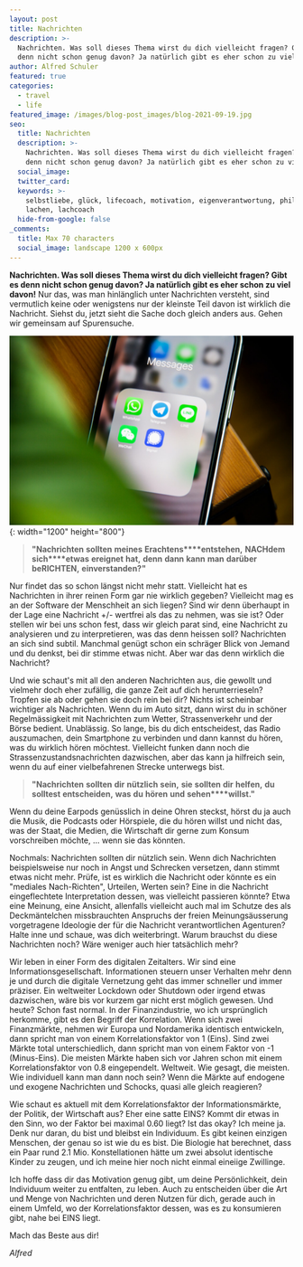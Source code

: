 ```yaml
---
layout: post
title: Nachrichten
description: >-
  Nachrichten. Was soll dieses Thema wirst du dich vielleicht fragen? Gibt es
  denn nicht schon genug davon? Ja natürlich gibt es eher schon zu viel davon!
author: Alfred Schuler
featured: true
categories:
  - travel
  - life
featured_image: /images/blog-post_images/blog-2021-09-19.jpg
seo:
  title: Nachrichten
  description: >-
    Nachrichten. Was soll dieses Thema wirst du dich vielleicht fragen? Gibt es
    denn nicht schon genug davon? Ja natürlich gibt es eher schon zu viel davon!
  social_image:
  twitter_card:
  keywords: >-
    selbstliebe, glück, lifecoach, motivation, eigenverantwortung, philosophie,
    lachen, lachcoach
  hide-from-google: false
_comments:
  title: Max 70 characters
  social_image: landscape 1200 x 600px
---
```

**Nachrichten. Was soll dieses Thema wirst du dich vielleicht fragen? Gibt es denn nicht schon genug davon? Ja natürlich gibt es eher schon zu viel davon\!** Nur das, was man hinlänglich unter Nachrichten versteht, sind vermutlich keine oder wenigstens nur der kleinste Teil davon ist wirklich die Nachricht. Siehst du, jetzt sieht die Sache doch gleich anders aus. Gehen wir gemeinsam auf Spurensuche.

![](/images/blog-post_images/blog-2021-09-19.jpg){: width="1200" height="800"}

> **"Nachrichten** **sollten** **meines** **Erachtens****entstehen,** **NACHdem** **sich****etwas** **ereignet** **hat,** **denn** **dann** **kann** **man** **darüber** **beRICHTEN,** **einverstanden?"**

Nur findet das so schon längst nicht mehr statt. Vielleicht hat es Nachrichten in ihrer reinen Form gar nie wirklich gegeben? Vielleicht mag es an der Software der Menschheit an sich liegen? Sind wir denn überhaupt in der Lage eine Nachricht +/- wertfrei als das zu nehmen, was sie ist? Oder stellen wir bei uns schon fest, dass wir gleich parat sind, eine Nachricht zu analysieren und zu interpretieren, was das denn heissen soll? Nachrichten an sich sind subtil. Manchmal genügt schon ein schräger Blick von Jemand und du denkst, bei dir stimme etwas nicht. Aber war das denn wirklich die Nachricht?

Und wie schaut's mit all den anderen Nachrichten aus, die gewollt und vielmehr doch eher zufällig, die ganze Zeit auf dich herunterrieseln? Tropfen sie ab oder gehen sie doch rein bei dir? Nichts ist scheinbar wichtiger als Nachrichten. Wenn du im Auto sitzt, dann wirst du in schöner Regelmässigkeit mit Nachrichten zum Wetter, Strassenverkehr und der Börse bedient. Unablässig. So lange, bis du dich entscheidest, das Radio auszumachen, dein Smartphone zu verbinden und dann kannst du hören, was du wirklich hören möchtest. Vielleicht funken dann noch die Strassenzustandsnachrichten dazwischen, aber das kann ja hilfreich sein, wenn du auf einer vielbefahrenen Strecke unterwegs bist.

> **"Nachrichten** **sollten** **dir** **nützlich** **sein,** **sie** **sollten** **dir** **helfen,** **du** **solltest** **entscheiden,** **was** **du** **hören** **und** **sehen****willst."**

Wenn du deine Earpods genüsslich in deine Ohren steckst, hörst du ja auch die Musik, die Podcasts oder Hörspiele, die du hören willst und nicht das, was der Staat, die Medien, die Wirtschaft dir gerne zum Konsum vorschreiben möchte, … wenn sie das könnten.

Nochmals: Nachrichten sollten dir nützlich sein. Wenn dich Nachrichten beispielsweise nur noch in Angst und Schrecken versetzen, dann stimmt etwas nicht mehr. Prüfe, ist es wirklich die Nachricht oder könnte es ein "mediales Nach-Richten", Urteilen, Werten sein? Eine in die Nachricht eingeflechtete Interpretation dessen, was vielleicht passieren könnte? Etwa eine Meinung, eine Ansicht, allenfalls vielleicht auch mal im Schutze des als Deckmäntelchen missbrauchten Anspruchs der freien Meinungsäusserung vorgetragene Ideologie der für die Nachricht verantwortlichen Agenturen? Halte inne und schaue, was dich weiterbringt. Warum brauchst du diese Nachrichten noch? Wäre weniger auch hier tatsächlich mehr?

Wir leben in einer Form des digitalen Zeitalters. Wir sind eine Informationsgesellschaft. Informationen steuern unser Verhalten mehr denn je und durch die digitale Vernetzung geht das immer schneller und immer präziser. Ein weltweiter Lockdown oder Shutdown oder irgend etwas dazwischen, wäre bis vor kurzem gar nicht erst möglich gewesen. Und heute? Schon fast normal. In der Finanzindustrie, wo ich ursprünglich herkomme, gibt es den Begriff der Korrelation. Wenn sich zwei Finanzmärkte, nehmen wir Europa und Nordamerika identisch entwickeln, dann spricht man von einem Korrelationsfaktor von 1 (Eins). Sind zwei Märkte total unterschiedlich, dann spricht man von einem Faktor von -1 (Minus-Eins). Die meisten Märkte haben sich vor Jahren schon mit einem Korrelationsfaktor von 0.8 eingependelt. Weltweit. Wie gesagt, die meisten. Wie individuell kann man dann noch sein? Wenn die Märkte auf endogene und exogene Nachrichten und Schocks, quasi alle gleich reagieren?

Wie schaut es aktuell mit dem Korrelationsfaktor der Informationsmärkte, der Politik, der Wirtschaft aus? Eher eine satte EINS? Kommt dir etwas in den Sinn, wo der Faktor bei maximal 0.60 liegt? Ist das okay? Ich meine ja. Denk nur daran, du bist und bleibst ein Individuum. Es gibt keinen einzigen Menschen, der genau so ist wie du es bist. Die Biologie hat berechnet, dass ein Paar rund 2.1 Mio. Konstellationen hätte um zwei absolut identische Kinder zu zeugen, und ich meine hier noch nicht einmal eineiige Zwillinge.

Ich hoffe dass dir das Motivation genug gibt, um deine Persönlichkeit, dein Individuum weiter zu entfalten, zu leben. Auch zu entscheiden über die Art und Menge von Nachrichten und deren Nutzen für dich, gerade auch in einem Umfeld, wo der Korrelationsfaktor dessen, was es zu konsumieren gibt, nahe bei EINS liegt.

Mach das Beste aus dir\!

*Alfred*
